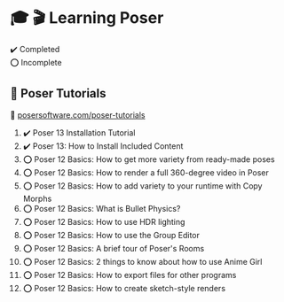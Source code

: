 # :mortar_board: :clapper: Learning Poser

:heavy_check_mark: Completed  
:o: Incomplete

## :beginner: Poser Tutorials

:link: [posersoftware.com/poser-tutorials](https://www.posersoftware.com/poser-tutorials)

1. :heavy_check_mark: Poser 13 Installation Tutorial
2. :heavy_check_mark: Poser 13: How to Install Included Content
3. :o: Poser 12 Basics: How to get more variety from ready-made poses
4. :o: Poser 12 Basics: How to render a full 360-degree video in Poser
5. :o: Poser 12 Basics: How to add variety to your runtime with Copy Morphs
6. :o: Poser 12 Basics: What is Bullet Physics?
7. :o: Poser 12 Basics: How to use HDR lighting
8. :o: Poser 12 Basics: How to use the Group Editor
9. :o: Poser 12 Basics: A brief tour of Poser's Rooms
10. :o: Poser 12 Basics: 2 things to know about how to use Anime Girl
11. :o: Poser 12 Basics: How to export files for other programs
12. :o: Poser 12 Basics: How to create sketch-style renders
